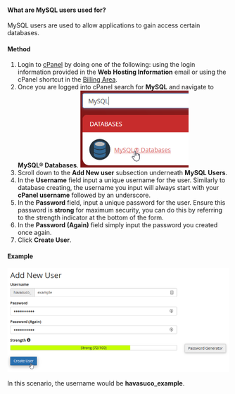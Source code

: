 #### What are MySQL users used for?
MySQL users are used to allow applications to gain access certain databases. 

#### Method
1. Login to [cPanel](https://cpanel.hexanenetworks.com) by doing one of the following: using the login information provided in the **Web Hosting Information** email or using the cPanel shortcut in the [Billing Area](https://billing.hexanenetworks.com/).
2. Once you are logged into cPanel search for **MySQL** and navigate to **MySQL® Databases**.
![Finding MySQL Databases](https://github.com/HexaneNetworks/help-assets/blob/master/assets/finding-mysql.png)
3. Scroll down to the **Add New user** subsection underneath **MySQL Users**.
4. In the **Username** field input a unique username for the user. Similarly to database creating, the username you input will always start with your **cPanel username** followed by an underscore.
5. In the **Password** field, input a unique password for the user. Ensure this password is **strong** for maximum security, you can do this by referring to the strength indicator at the bottom of the form.
6. In the **Password (Again)** field simply input the password you created once again.
7. Click **Create User**.

#### Example
![MySQL User Example](https://github.com/HexaneNetworks/help-assets/blob/master/assets/creating-a-mysql-user.png)

In this scenario, the username would be **havasuco_example**.
